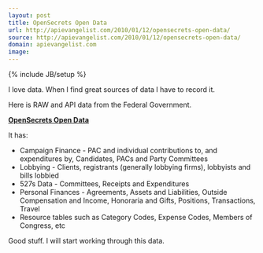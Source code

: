 ```yaml
---
layout: post
title: OpenSecrets Open Data
url: http://apievangelist.com/2010/01/12/opensecrets-open-data/
source: http://apievangelist.com/2010/01/12/opensecrets-open-data/
domain: apievangelist.com
image: 
---
```

{% include JB/setup %}<p>I love data. When I find great sources of data I have to record it.<p></p>
Here is RAW and API data from the Federal Government.<p></p>
<strong><a href="http://www.opensecrets.org/action/data.php">OpenSecrets Open Data</a></strong><p></p>
It has:
<ul class="mainlist">
	<li>Campaign Finance - PAC and individual contributions to, and expenditures by, Candidates, PACs and Party Committees</li>
	<li>Lobbying - Clients, registrants (generally lobbying firms), lobbyists and bills lobbied</li>
	<li>527s Data - Committees, Receipts and Expenditures</li>
	<li>Personal Finances - Agreements, Assets and Liabilities, Outside Compensation and Income, Honoraria and Gifts, Positions, Transactions, Travel</li>
	<li>Resource tables such as Category Codes, Expense Codes, Members of Congress, etc</li>
</ul>
Good stuff. I will start working through this data.
</p>
